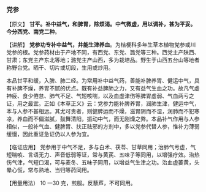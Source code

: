 ### 党参

【原文】  **甘平。补中益气，和脾胃，除烦渴。中气微虚，用以调补，甚为平妥。今分西党、南党二种**。

【讲解】  **党参功专补中益气，并能生津养血**。为桔梗科多年生草本植物党参或川党参的根。党参药材由于产地不同，有西党、东党、潞党等三种。西党主产陕西、甘肃；东党主产东北等地；潞党主产山西，多为栽培品。野生于山西五台山等地者称野台党。晒干、切片或切段，生用或炒用。

本品甘平和缓，入脾、肺二经。为常用补中益气药，善能补脾养胃、健运中气，具有补脾不燥，养胃不腻的优点。既有补益脾肺之力，又有益气生血之功。故凡气虚神疲、食少倦怠、肺气不足、气短咳喘，以及血虚津伤等脾胃虚弱、气血两亏之证，用之最宜。正如《本草正义》云：党参力能补脾养胃，润肺生津，健运中气，本与人参不甚相远。其尤可贵者，则健脾运而不燥，滋胃阴而不湿，润肺而不犯寒凉，养血而不偏滋腻，鼓舞清阳，振动中气，而无刚燥之弊。本品补气作用与人参相似，一般补气血、健脾胃、扶正祛邪的方剂中，多以党参代替人参，惟补力薄弱缓慢，因此重证急证仍以人参为宜。

【临证应用】    党参用于中气不足，多与白术、茯苓、甘草同用；治肺气亏虚，气短喘咳、言语无力、声音低弱等证，常与黄芪、五味子等同用，以增强疗效。治热伤气津，气短口渴，可与麦冬、五味子同用，以增益气生津之功。治血虚萎黄，头晕心慌，常与熟地、当归等药同用。

【用量用法） 10 一30 克，煎服。反藜芦，不可同用。
